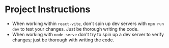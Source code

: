 # Project Instructions

- When working within `react-vite`, don't spin up dev servers with `npm run dev` to test your changes. Just be thorough writing the code.
- When working with `node-serve` don't try to spin up a dev server to verify changes; just be thorough with writing the code.
